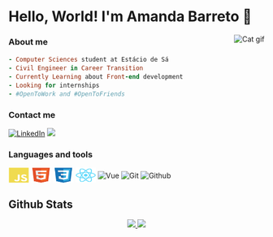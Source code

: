 ### <h1>Hello, World! I'm Amanda Barreto 👋</h1>

<img align="right" alt="Cat gif" src="https://media.giphy.com/media/j0HjChGV0J44KrrlGv/giphy.gif">

### About me
```ruby
- Computer Sciences student at Estácio de Sá
- Civil Engineer in Career Transition
- Currently Learning about Front-end development
- Looking for internships
- #OpenToWork and #OpenToFriends
```
### Contact me

[![LinkedIn](https://img.shields.io/badge/linkedin-%230077B5.svg?style=for-the-badge&logo=linkedin&logoColor=white)](https://www.linkedin.com/in/amanda-barreto-5126a5136/)
<a href = "mailto: rochaa.vinicius@outlook.com"><img src="https://img.shields.io/badge/Gmail-D14836?style=for-the-badge&logo=gmail&logoColor=white" target="_blank"></a>


 ### Languages and tools
   <div>
    <img align="center" alt="Js" height="30" width="40" src="https://raw.githubusercontent.com/devicons/devicon/master/icons/javascript/javascript-plain.svg">
    <img align="center" alt="HTML" height="30" width="40" src="https://raw.githubusercontent.com/devicons/devicon/master/icons/html5/html5-original.svg">
    <img align="center" alt="CSS" height="30" width="40" src="https://raw.githubusercontent.com/devicons/devicon/master/icons/css3/css3-original.svg">
    <img align="center" alt="React" height="30" width="40" src="https://raw.githubusercontent.com/devicons/devicon/master/icons/react/react-original.svg">
    <img align="center" alt="Vue" height="30" width="40" src="https://upload.wikimedia.org/wikipedia/commons/thumb/9/95/Vue.js_Logo_2.svg/512px-Vue.js_Logo_2.svg.png?20170919082558">
  <img align="center" alt="Git" height="30" width="40" src="https://upload.wikimedia.org/wikipedia/commons/3/3f/Git_icon.svg">
  <img align="center" alt="Github" height="30" width="40" src="https://upload.wikimedia.org/wikipedia/commons/9/91/Octicons-mark-github.svg">
  </div> 

## Github Stats 

<div align="center">
  <a href="https://github.com/amandacbarreto">
  <img width="48%" src="https://github-readme-stats.vercel.app/api?username=amandacbarreto&show_icons=true&theme=bear&include_all_commits=true&count_private=true"/>
  <img width="48%" src="https://github-readme-stats.vercel.app/api/top-langs/?username=amandacbarreto&layout=compact&langs_count=7&theme=bear"/>
</div>
